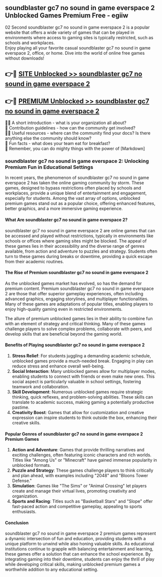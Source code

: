 ## soundblaster gc7 no sound in game everspace 2 Unblocked Games Premium Free - egiiw

02 Second soundblaster gc7 no sound in game everspace 2 is a popular website that offers a wide variety of games that can be played in environments where access to gaming sites is typically restricted, such as schools and workplaces.  
Enjoy playing all your favorite casual soundblaster gc7 no sound in game everspace 2, office, or home. Dive into the world of online free games without downloads!

## 👉🔴 [SITE Unblocked >> soundblaster gc7 no sound in game everspace 2](http://freeplayer.one?title=soundblaster_gc7_no_sound_in_game_everspace_2&ref=13D)

## 👉🔴 [PREMIUM Unblocked >> soundblaster gc7 no sound in game everspace 2](http://freeplayer.one?title=soundblaster_gc7_no_sound_in_game_everspace_2&ref=13D)

🙋‍♀️ A short introduction - what is your organization all about?  
🌈 Contribution guidelines - how can the community get involved?  
👩‍💻 Useful resources - where can the community find your docs? Is there anything else the community should know?  
🍿 Fun facts - what does your team eat for breakfast?  
🧙 Remember, you can do mighty things with the power of [Markdown]

### soundblaster gc7 no sound in game everspace 2: Unlocking Premium Fun in Educational Settings

In recent years, the phenomenon of soundblaster gc7 no sound in game everspace 2 has taken the online gaming community by storm. These games, designed to bypass restrictions often placed by schools and workplaces, provide a unique blend of entertainment and engagement, especially for students. Among the vast array of options, unblocked premium games stand out as a popular choice, offering enhanced features, better graphics, and a more immersive gaming experience.

#### What Are soundblaster gc7 no sound in game everspace 2?

soundblaster gc7 no sound in game everspace 2 are online games that can be accessed and played without restrictions, typically in environments like schools or offices where gaming sites might be blocked. The appeal of these games lies in their accessibility and the diverse range of genres available, from action and adventure to puzzles and strategy. Students often turn to these games during breaks or downtime, providing a quick escape from their academic routines.

#### The Rise of Premium soundblaster gc7 no sound in game everspace 2

As the unblocked games market has evolved, so has the demand for premium content. Premium soundblaster gc7 no sound in game everspace 2 are those that offer superior gameplay experiences, often including advanced graphics, engaging storylines, and multiplayer functionalities. Many of these games are adaptations of popular titles, enabling players to enjoy high-quality gaming even in restricted environments.

The allure of premium unblocked games lies in their ability to combine fun with an element of strategy and critical thinking. Many of these games challenge players to solve complex problems, collaborate with peers, and develop skills that are beneficial beyond the gaming world.

#### Benefits of Playing soundblaster gc7 no sound in game everspace 2

1.  **Stress Relief**: For students juggling a demanding academic schedule, unblocked games provide a much-needed break. Engaging in play can reduce stress and enhance overall well-being.
2.  **Social Interaction**: Many unblocked games allow for multiplayer modes, enabling students to connect with friends or even make new ones. This social aspect is particularly valuable in school settings, fostering teamwork and collaboration.
3.  **Skill Development**: Numerous unblocked games require strategic thinking, quick reflexes, and problem-solving abilities. These skills can translate to academic success, making gaming a potentially productive pastime.
4.  **Creativity Boost**: Games that allow for customization and creative expression can inspire students to think outside the box, enhancing their creative skills.

#### Popular Genres of soundblaster gc7 no sound in game everspace 2 Premium Games

1.  **Action and Adventure**: Games that provide thrilling narratives and exciting challenges, often featuring iconic characters and rich worlds. Titles like "Among Us" or "Minecraft" have gained immense popularity in unblocked formats.
2.  **Puzzle and Strategy**: These games challenge players to think critically and plan ahead, with examples including "2048" and "Bloons Tower Defense."
3.  **Simulation**: Games like "The Sims" or "Animal Crossing" let players create and manage their virtual lives, promoting creativity and organization.
4.  **Sports and Racing**: Titles such as "Basketball Stars" and "Slope" offer fast-paced action and competitive gameplay, appealing to sports enthusiasts.

#### Conclusion

soundblaster gc7 no sound in game everspace 2 premium games represent a dynamic intersection of fun and education, providing students with a unique platform to unwind while also honing valuable skills. As educational institutions continue to grapple with balancing entertainment and learning, these games offer a solution that can enhance the school experience. By integrating gaming into their downtime, students can enjoy the thrill of play while developing critical skills, making unblocked premium games a worthwhile addition to any educational setting.